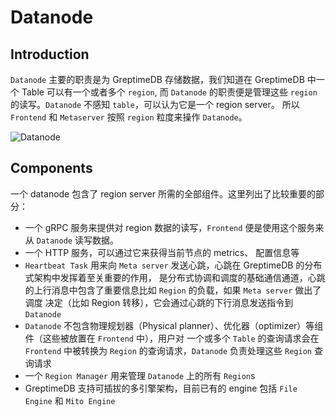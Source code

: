 # Datanode

## Introduction

`Datanode` 主要的职责是为 GreptimeDB 存储数据，我们知道在 GreptimeDB 中一个 Table 可以有一个或者多个 `region`, 
而 `Datanode` 的职责便是管理这些 `region` 的读写。`Datanode` 不感知 `table`，可以认为它是一个 region server。
所以 `Frontend` 和 `Metaserver` 按照 `region` 粒度来操作 `Datanode`。

![Datanode](/datanode.png)

## Components

一个 datanode 包含了 region server 所需的全部组件。这里列出了比较重要的部分：

- 一个 gRPC 服务来提供对 region 数据的读写，`Frontend` 便是使用这个服务来从 `Datanode` 读写数据。
- 一个 HTTP 服务，可以通过它来获得当前节点的 metrics、 配置信息等
- `Heartbeat Task` 用来向 `Meta server` 发送心跳，心跳在 GreptimeDB 的分布式架构中发挥着至关重要的作用，
  是分布式协调和调度的基础通信通道，心跳的上行消息中包含了重要信息比如 `Region` 的负载，如果 `Meta server` 做出了调度
  决定（比如 Region 转移），它会通过心跳的下行消息发送指令到 `Datanode`
- `Datanode` 不包含物理规划器（Physical planner）、优化器（optimizer）等组件（这些被放置在 `Frontend` 中），用户对
  一个或多个 `Table` 的查询请求会在 `Frontend` 中被转换为 `Region` 的查询请求，`Datanode` 负责处理这些 `Region` 查询请求
- 一个 `Region Manager` 用来管理 `Datanode` 上的所有 `Region`s
- GreptimeDB 支持可插拔的多引擎架构，目前已有的 engine 包括 `File Engine` 和 `Mito Engine`
